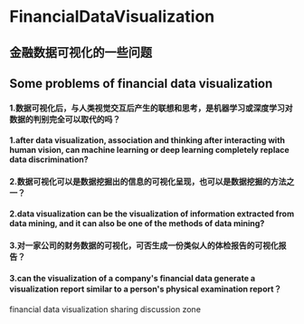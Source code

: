 # FinancialDataVisualization
## 金融数据可视化的一些问题
## Some problems of financial data visualization
   #### 1.数据可视化后，与人类视觉交互后产生的联想和思考，是机器学习或深度学习对数据的判别完全可以取代的吗？
   #### 1.after data visualization, association and thinking after interacting with human vision, can machine learning or deep learning completely replace data discrimination?
   #### 2.数据可视化可以是数据挖掘出的信息的可视化呈现，也可以是数据挖掘的方法之一？
   #### 2.data visualization can be the visualization of information extracted from data mining, and it can also be one of the methods of data mining?
   #### 3.对一家公司的财务数据的可视化，可否生成一份类似人的体检报告的可视化报告？
   #### 3.can the visualization of a company's financial data generate a visualization report similar to a person's physical examination report？
financial data visualization sharing discussion zone
